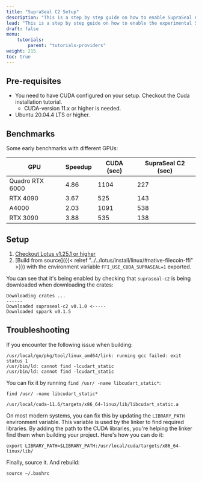 ```yaml
---
title: "SupraSeal C2 Setup"
description: "This is a step by step guide on how to enable SupraSeal C2 features on your Lotus-Workers."
lead: "This is a step by step guide on how to enable the experimental SupraSeal C2 feature on your Lotus-Workers that is in the Lotus v1.25.0 release."
draft: false
menu:
    tutorials:
        parent: "tutorials-providers"
weight: 215
toc: true
---
```


## Pre-requisites 

- You need to have CUDA configured on your setup. Checkout the Cuda installation tutorial.
  - CUDA-version 11.x or higher is needed.
- Ubuntu 20.04.4 LTS or higher.

## Benchmarks
Some early benchmarks with different GPUs:

| GPU            | Speedup | CUDA (sec) | SupraSeal C2 (sec) |
| -------------- | ------- | ---------- | ------------------ |
| Quadro RTX 6000| 4.86    | 1104       | 227                |
| RTX 4090       | 3.67    | 525        | 143                |
| A4000          | 2.03    | 1091       | 538                |
| RTX 3090       | 3.88    | 535        | 138                |

## Setup

1. [Checkout Lotus v1.25.1 or higher](https://github.com/filecoin-project/lotus/releases/)
2. [Build from source]({{< relref "../../lotus/install/linux/#native-filecoin-ffi" >}}) with the environment variable `FFI_USE_CUDA_SUPRASEAL=1` exported.

You can see that it's being enabled by checking that `supraseal-c2` is being downloaded when downloading the crates:

```shell
Downloading crates ...
------
Downloaded supraseal-c2 v0.1.0 <-----
Downloaded sppark v0.1.5
```

## Troubleshooting
If you encounter the following issue when building:

```shell
/usr/local/go/pkg/tool/linux_amd64/link: running gcc failed: exit status 1
/usr/bin/ld: cannot find -lcudart_static
/usr/bin/ld: cannot find -lcudart_static
```

You can fix it by running `find /usr/ -name libcudart_static*`:

```shell with-output
find /usr/ -name libcudart_static*
```
```
/usr/local/cuda-11.6/targets/x86_64-linux/lib/libcudart_static.a
```

On most modern systems, you can fix this by updating the `LIBRARY_PATH` environment variable. This variable is used by the linker to find required libraries. By adding the path to the CUDA libraries, you're helping the linker find them when building your project. Here's how you can do it:

```shell
export LIBRARY_PATH=$LIBRARY_PATH:/usr/local/cuda/targets/x86_64-linux/lib/
```

Finally, source it. And rebuild:

```shell
source ~/.bashrc
```
